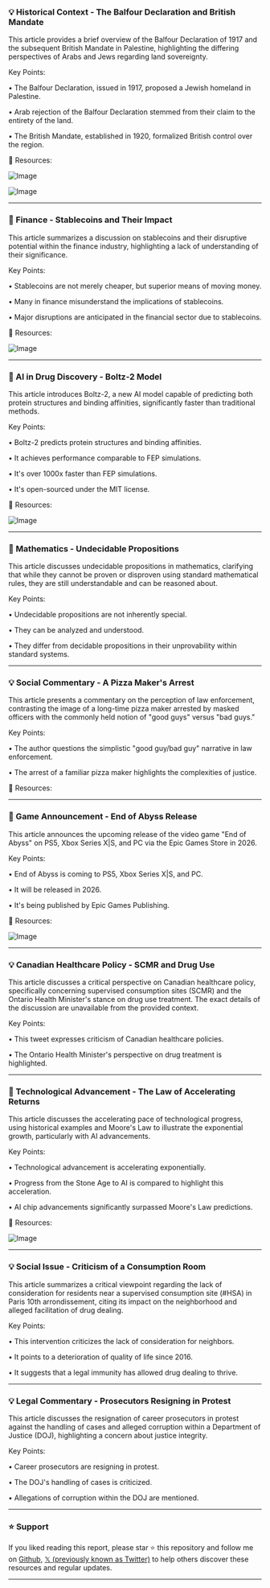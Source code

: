### 💡 Historical Context - The Balfour Declaration and British Mandate

This article provides a brief overview of the Balfour Declaration of 1917 and the subsequent British Mandate in Palestine, highlighting the differing perspectives of Arabs and Jews regarding land sovereignty.

Key Points:

• The Balfour Declaration, issued in 1917, proposed a Jewish homeland in Palestine.


• Arab rejection of the Balfour Declaration stemmed from their claim to the entirety of the land.


• The British Mandate, established in 1920, formalized British control over the region.


🔗 Resources:

![Image](https://pbs.twimg.com/media/GsyAdObXIAAQejw?format=jpg&name=small)

![Image](https://pbs.twimg.com/media/GsyAdOgW8AA9HNf?format=jpg&name=small)

---

### 🤖 Finance - Stablecoins and Their Impact

This article summarizes a discussion on stablecoins and their disruptive potential within the finance industry, highlighting a lack of understanding of their significance.

Key Points:

• Stablecoins are not merely cheaper, but superior means of moving money.


• Many in finance misunderstand the implications of stablecoins.


• Major disruptions are anticipated in the financial sector due to stablecoins.


🔗 Resources:

![Image](https://pbs.twimg.com/media/Gs1zhEtWgAAXIgz?format=jpg&name=900x900)

---

### 🤖 AI in Drug Discovery - Boltz-2 Model

This article introduces Boltz-2, a new AI model capable of predicting both protein structures and binding affinities, significantly faster than traditional methods.

Key Points:

• Boltz-2 predicts protein structures and binding affinities.


• It achieves performance comparable to FEP simulations.


• It's over 1000x faster than FEP simulations.


• It's open-sourced under the MIT license.


🔗 Resources:

![Image](https://pbs.twimg.com/amplify_video_thumb/1930976916191784960/img/ltxZ4pCYy7kLdepi.jpg)

---

### 🤖 Mathematics - Undecidable Propositions

This article discusses undecidable propositions in mathematics, clarifying that while they cannot be proven or disproven using standard mathematical rules, they are still understandable and can be reasoned about.

Key Points:

• Undecidable propositions are not inherently special.


• They can be analyzed and understood.


• They differ from decidable propositions in their unprovability within standard systems.


---

### 💡 Social Commentary - A Pizza Maker's Arrest

This article presents a commentary on the perception of law enforcement, contrasting the image of a long-time pizza maker arrested by masked officers with the commonly held notion of "good guys" versus "bad guys."

Key Points:

• The author questions the simplistic "good guy/bad guy" narrative in law enforcement.


• The arrest of a familiar pizza maker highlights the complexities of justice.


🔗 Resources:


---

### 🚀 Game Announcement - End of Abyss Release

This article announces the upcoming release of the video game "End of Abyss" on PS5, Xbox Series X|S, and PC via the Epic Games Store in 2026.

Key Points:

• End of Abyss is coming to PS5, Xbox Series X|S, and PC.


• It will be released in 2026.


• It's being published by Epic Games Publishing.


🔗 Resources:

![Image](https://pbs.twimg.com/amplify_video_thumb/1931101957206192128/img/c0yKLv6-HLYQpCKh.jpg)

---

### 💡 Canadian Healthcare Policy - SCMR and Drug Use

This article discusses a critical perspective on Canadian healthcare policy, specifically concerning supervised consumption sites (SCMR) and the Ontario Health Minister's stance on drug use treatment.  The exact details of the discussion are unavailable from the provided context.

Key Points:

• This tweet expresses criticism of Canadian healthcare policies.


• The Ontario Health Minister's perspective on drug treatment is highlighted.


---

### 🚀 Technological Advancement - The Law of Accelerating Returns

This article discusses the accelerating pace of technological progress, using historical examples and Moore's Law to illustrate the exponential growth, particularly with AI advancements.

Key Points:

• Technological advancement is accelerating exponentially.


• Progress from the Stone Age to AI is compared to highlight this acceleration.


• AI chip advancements significantly surpassed Moore's Law predictions.


🔗 Resources:

![Image](https://pbs.twimg.com/media/GsxQGpiaYAAuAYg?format=png&name=small)

---

### 💡 Social Issue - Criticism of a Consumption Room

This article summarizes a critical viewpoint regarding the lack of consideration for residents near a supervised consumption site (#HSA) in Paris 10th arrondissement, citing its impact on the neighborhood and alleged facilitation of drug dealing.

Key Points:

• This intervention criticizes the lack of consideration for neighbors.


• It points to a deterioration of quality of life since 2016.


• It suggests that a legal immunity has allowed drug dealing to thrive.


---

### 💡 Legal Commentary - Prosecutors Resigning in Protest

This article discusses the resignation of career prosecutors in protest against the handling of cases and alleged corruption within a Department of Justice (DOJ), highlighting a concern about justice integrity.

Key Points:

• Career prosecutors are resigning in protest.


• The DOJ's handling of cases is criticized.


• Allegations of corruption within the DOJ are mentioned.


---

### ⭐️ Support

If you liked reading this report, please star ⭐️ this repository and follow me on [Github](https://github.com/Drix10), [𝕏 (previously known as Twitter)](https://x.com/DRIX_10_) to help others discover these resources and regular updates.

---